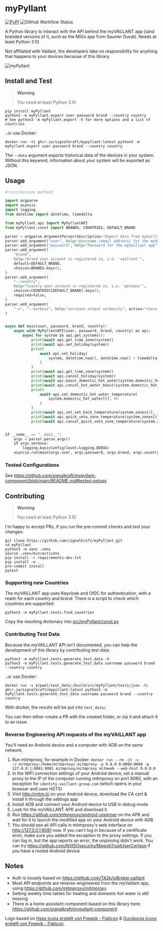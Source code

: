 # myPyllant

[![PyPI](https://img.shields.io/pypi/v/myPyllant)](https://pypi.org/project/myPyllant/)
![GitHub Workflow Status](https://img.shields.io/github/actions/workflow/status/signalkraft/myPyllant/build-test.yaml)

A Python library to interact with the API behind the myVAILLANT app ((and branded versions of it, such as the MiGo app from Saunier Duval). Needs at least Python 3.10.

Not affiliated with Vaillant, the developers take no responsibility for anything that happens to your devices because of this library.

![myPyllant](https://raw.githubusercontent.com/signalkraft/myPyllant/main/logo.png)

## Install and Test

> **Warning**
> 
> You need at least Python 3.10

```shell
pip install myPyllant
python3 -m myPyllant.export user password brand --country country
# See python3 -m myPyllant.export -h for more options and a list of countries
```

..or use Docker:

```shell
docker run -ti ghcr.io/signalkraft/mypyllant:latest python3 -m myPyllant.export user password brand --country country
```

The `--data` argument exports historical data of the devices in your system.
Without this keyword, information about your system will be exported as JSON.

## Usage

```python
#!/usr/bin/env python3

import argparse
import asyncio
import logging
from datetime import datetime, timedelta

from myPyllant.api import MyPyllantAPI
from myPyllant.const import BRANDS, COUNTRIES, DEFAULT_BRAND

parser = argparse.ArgumentParser(description="Export data from myVaillant API   .")
parser.add_argument("user", help="Username (email address) for the myVaillant app")
parser.add_argument("password", help="Password for the myVaillant app")
parser.add_argument(
    "brand",
    help="Brand your account is registered in, i.e. 'vaillant'",
    default=DEFAULT_BRAND,
    choices=BRANDS.keys(),
)
parser.add_argument(
    "--country",
    help="Country your account is registered in, i.e. 'germany'",
    choices=COUNTRIES[DEFAULT_BRAND].keys(),
    required=False,
)
parser.add_argument(
    "-v", "--verbose", help="increase output verbosity", action="store_true"
)


async def main(user, password, brand, country):
    async with MyPyllantAPI(user, password, brand, country) as api:
        async for system in api.get_systems():
            print(await api.get_time_zone(system))
            print(await api.set_holiday(system))
            print(
                await api.set_holiday(
                    system, datetime.now(), datetime.now() + timedelta(days=7)
                )
            )
            print(await api.get_time_zone(system))
            print(await api.cancel_holiday(system))
            print(await api.boost_domestic_hot_water(system.domestic_hot_water[0]))
            print(await api.cancel_hot_water_boost(system.domestic_hot_water[0]))
            print(
                await api.set_domestic_hot_water_temperature(
                    system.domestic_hot_water[0], 46
                )
            )
            print(await api.set_set_back_temperature(system.zones[0], 15.5))
            print(await api.quick_veto_zone_temperature(system.zones[0], 21, 5))
            print(await api.cancel_quick_veto_zone_temperature(system.zones[0]))


if __name__ == "__main__":
    args = parser.parse_args()
    if args.verbose:
        logging.basicConfig(level=logging.DEBUG)
    asyncio.run(main(args.user, args.password, args.brand, args.country))

```

### Tested Configurations

See https://github.com/signalkraft/mypyllant-component/blob/main/README.md#tested-setups

## Contributing

> **Warning**
> 
> You need at least Python 3.10

I'm happy to accept PRs, if you run the pre-commit checks and test your changes:

```shell
git clone https://github.com/signalkraft/myPyllant.git
cd myPyllant
python3 -m venv .venv
source .venv/bin/activate
pip install -r requirements-dev.txt
pip install -e .
pre-commit install
pytest
```

### Supporting new Countries

The myVAILLANT app uses Keycloak and OIDC for authentication, with a realm for each country and brand.
There is a script to check which countries are supported:

```shell
python3 -m myPyllant.tests.find_countries
```

Copy the resulting dictionary into [src/myPyllant/const.py](src/myPyllant/const.py)

### Contributing Test Data

Because the myVAILLANT API isn't documented, you can help the development of this library by contributing test data:

```shell
python3 -m myPyllant.tests.generate_test_data -h
python3 -m myPyllant.tests.generate_test_data username password brand --country country
```

..or use Docker:

```shell
docker run -v $(pwd)/test_data:/build/src/myPyllant/tests/json -ti ghcr.io/signalkraft/mypyllant:latest python3 -m myPyllant.tests.generate_test_data username password brand --country country
```

With docker, the results will be put into `test_data/`.

You can then either create a PR with the created folder, or zip it and attach it to an issue.

### Reverse Engineering API requests of the myVAILLANT app

You'll need an Android device and a computer with ADB on the same network.

1. Run mitmproxy, for example in Docker: `docker run --rm -it -v ~/.mitmproxy:/home/mitmproxy/.mitmproxy -p 0.0.0.0:8080:8080 -p 127.0.0.1:8081:8081 mitmproxy/mitmproxy mitmweb --web-host 0.0.0.0`
2. In the WIFI connection settings of your Android device, set a manual proxy to the IP of the computer running mitmproxy on port 8080, with an exception for `identity.vaillant-group.com` (which opens in your browser and uses HSTS)
3. Visit http://mitm.it/ on your Android device, download the CA cert & install it through the settings app
4. Install ADB and connect your Android device to USB in debug mode
5. Look for the myVAILLANT APK and download it
6. Run https://github.com/mitmproxy/android-unpinner on the APK and wait for it to launch the modified app on your Android device with ADB
7. You should see all API calls in mitmproxy's web interface on http://127.0.0.1:8081 now. If you can't log in because of a certificate error, make sure you added the exception to the proxy settings.
   If you can log in, but the app reports an error, the unpinning didn't work. You can try https://github.com/NVISOsecurity/MagiskTrustUserCertson if you have a rooted Android device

## Notes

* Auth is loosely based on https://github.com/TA2k/ioBroker.vaillant
* Most API endpoints are reverse-engineered from the myVaillant app, using https://github.com/mitmproxy/mitmproxy
* Setting weekly time tables for heating and domestic hot water is still missing
* There is a home assistant component based on this library here: https://github.com/signalkraft/mypyllant-component

Logo based on [Hase Icons erstellt von Freepik - Flaticon](https://www.flaticon.com/de/kostenlose-icons/hase) & [Ouroboros Icons erstellt von Freepik - Flaticon](https://www.flaticon.com/de/kostenlose-icons/ouroboros).
